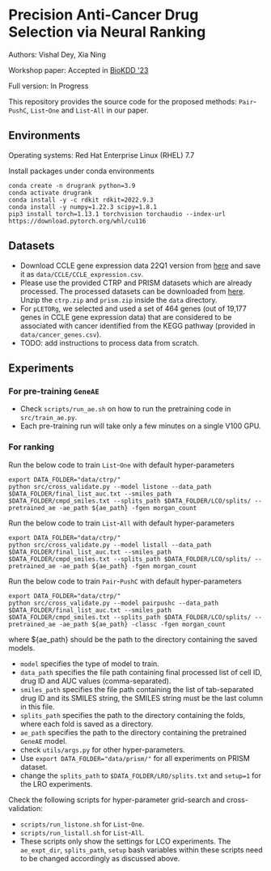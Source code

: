 # Precision Anti-Cancer Drug Selection via Neural Ranking

Authors: Vishal Dey, Xia Ning


Workshop paper: Accepted in [BioKDD '23](https://biokdd.org/biokdd23/index.html)

Full version: In Progress

This repository provides the source code for the proposed methods: $\mathtt{Pair\text{-}PushC}$, $\mathtt{List\text{-}One}$ and $\mathtt{List\text{-}All}$ in our paper.

## Environments
Operating systems: Red Hat Enterprise Linux (RHEL) 7.7

Install packages under conda environments
```
conda create -n drugrank python=3.9
conda activate drugrank
conda install -y -c rdkit rdkit=2022.9.3
conda install -y numpy=1.22.3 scipy=1.8.1
pip3 install torch=1.13.1 torchvision torchaudio --index-url https://download.pytorch.org/whl/cu116
````

## Datasets
- Download CCLE gene expression data 22Q1 version from [here](https://ndownloader.figshare.com/files/34008404) and save it as `data/CCLE/CCLE_expression.csv`.
- Please use the provided CTRP and PRISM datasets which are already processed. The processed datasets can be downloaded from [here](https://drive.google.com/file/d/1NzpOa0g0eA_Yk0lVdkn4tLABHgL7QqmS/view?usp=sharing). Unzip the `ctrp.zip` and `prism.zip` inside the `data` directory.
- For $\mathtt{pLETORg}$, we selected and used a set of 464 genes (out of 19,177 genes in CCLE gene expression data) that are considered to be associated with cancer identified from the KEGG pathway (provided in `data/cancer_genes.csv`).
- TODO: add instructions to process data from scratch.

## Experiments

### For pre-training $\mathtt{GeneAE}$

- Check `scripts/run_ae.sh` on how to run the pretraining code in `src/train_ae.py`.
- Each pre-training run will take only a few minutes on a single V100 GPU.

### For ranking 
Run the below code to train $\mathtt{List\text{-}One}$ with default hyper-parameters

```
export DATA_FOLDER="data/ctrp/"
python src/cross_validate.py --model listone --data_path $DATA_FOLDER/final_list_auc.txt --smiles_path $DATA_FOLDER/cmpd_smiles.txt --splits_path $DATA_FOLDER/LCO/splits/ --pretrained_ae -ae_path ${ae_path} -fgen morgan_count
```

Run the below code to train $\mathtt{List\text{-}All}$ with default hyper-parameters

```
export DATA_FOLDER="data/ctrp/"
python src/cross_validate.py --model listall --data_path $DATA_FOLDER/final_list_auc.txt --smiles_path $DATA_FOLDER/cmpd_smiles.txt --splits_path $DATA_FOLDER/LCO/splits/ --pretrained_ae -ae_path ${ae_path} -fgen morgan_count
```

Run the below code to train $\mathtt{Pair\text{-}PushC}$ with default hyper-parameters

```
export DATA_FOLDER="data/ctrp/"
python src/cross_validate.py --model pairpushc --data_path $DATA_FOLDER/final_list_auc.txt --smiles_path $DATA_FOLDER/cmpd_smiles.txt --splits_path $DATA_FOLDER/LCO/splits/ --pretrained_ae -ae_path ${ae_path} -classc -fgen morgan_count
```
where ${ae_path} should be the path to the directory containing the saved models.

- `model` specifies the type of model to train.
- `data_path` specifies the file path containing final processed list of cell ID, drug ID and AUC values (comma-separated).
- `smiles_path` specifies the file path containing the list of tab-separated drug ID and its SMILES string, the SMILES string must be the last column in this file. 
- `splits_path` specifies the path to the directory containing the folds, where each fold is saved as a directory.
- `ae_path` specifies the path to the directory containing the pretrained $\mathtt{GeneAE}$ model.
- check `utils/args.py` for other hyper-parameters.
- Use `export DATA_FOLDER="data/prism/"` for all experiments on PRISM dataset. 
- change the `splits_path` to `$DATA_FOLDER/LRO/splits.txt` and `setup=1` for the LRO experiments.

Check the following scripts for hyper-parameter grid-search and cross-validation:
- `scripts/run_listone.sh` for $\mathtt{List\text{-}One}$.
- `scripts/run_listall.sh` for $\mathtt{List\text{-}All}$.
- These scripts only show the settings for LCO experiments. The `ae_expt_dir`, `splits_path`, `setup` bash variables within these scripts need to be changed accordingly as discussed above.

